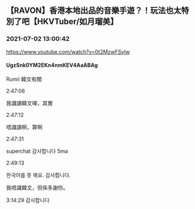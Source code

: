 ## 【RAVON】香港本地出品的音樂手遊？！玩法也太特別了吧【HKVTuber/如月瑠美】
### 2021-07-02 13:00:42
https://www.youtube.com/watch?v=0t2MzwFSyIw
#### UgzSnk0YM2EKn4nmKEV4AaABAg
Rumii 韓文有關

2:47:06

我識讀韓文㗎，其實

2:47:12

唔識讀啊，算啊



2:47:31

superchat 감사합니다 5ma



2:49:13

한국어를 못 해요. 감사합니다.

我唔識韓文，但係多謝你。



3:14:29 감사합니다

